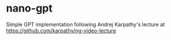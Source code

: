 # nano-gpt
Simple GPT implementation following Andrej Karpathy's lecture at https://github.com/karpathy/ng-video-lecture
